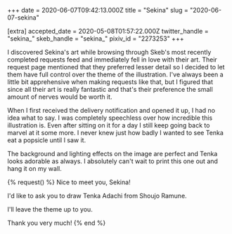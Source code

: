 +++
date = 2020-06-07T09:42:13.000Z
title = "Sekina"
slug = "2020-06-07-sekina"

[extra]
accepted_date = 2020-05-08T01:57:22.000Z
twitter_handle = "sekina_"
skeb_handle = "sekina_"
pixiv_id = "2273253"
+++

I discovered Sekina's art while browsing through Skeb's most recently completed requests feed and immediately fell in love with their art. Their request page mentioned that they preferred lesser detail so I decided to let them have full control over the theme of the illustration. I've always been a little bit apprehensive when making requests like that, but I figured that since all their art is really fantastic and that's their preference the small amount of nerves would be worth it.

When I first received the delivery notification and opened it up, I had no idea what to say. I was completely speechless over how incredible this illustration is. Even after sitting on it for a day I still keep going back to marvel at it some more. I never knew just how badly I wanted to see Tenka eat a popsicle until I saw it.

The background and lighting effects on the image are perfect and Tenka looks adorable as always. I absolutely can't wait to print this one out and hang it on my wall.

{% request() %}
Nice to meet you, Sekina!

I'd like to ask you to draw Tenka Adachi from Shoujo Ramune.

I'll leave the theme up to you.

Thank you very much!
{% end %}
